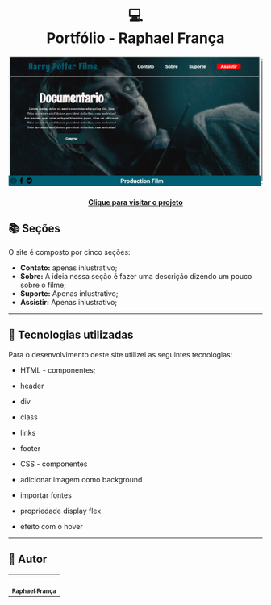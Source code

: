  <h1 align="center">
  💻<br>Portfólio - Raphael França
</h1>

![Resultado final do projeto](potter.png)

<h4 align="center"><a href="https://raphaelff.github.io/PORTFOLIO/">Clique para visitar o projeto</a></h4>

## 📚 Seções

O site é composto por cinco seções:

- **Contato:** apenas inlustrativo;
- **Sobre:** A ideia nessa seção é fazer uma descrição dizendo um pouco sobre o filme;
- **Suporte:** Apenas inlustrativo;
- **Assistir:** Apenas inlustrativo;


---

## 💼 Tecnologias utilizadas

Para o desenvolvimento deste site utilizei as seguintes tecnologias:

- HTML - componentes;
- header
- div
- class
- links
- footer
  
- CSS - componentes
- adicionar imagem como background
- importar fontes
- propriedade display flex
- efeito com o hover


---

<h2>🦄 Autor</h2>

<table>
  <tr>
    <td align="center">
      <a href="https://github.com/iuricode">
        <img src="https://th.bing.com/th/id/OIP.AiDM_3jLeUPrxZfB7EeuwwAAAA?pid=ImgDet&rs=1" width="100px;" alt=""/><br>
        <sub>
          <b>Raphael França</b>
        </sub>
      </a>
    </td>
  </tr>
</table>

